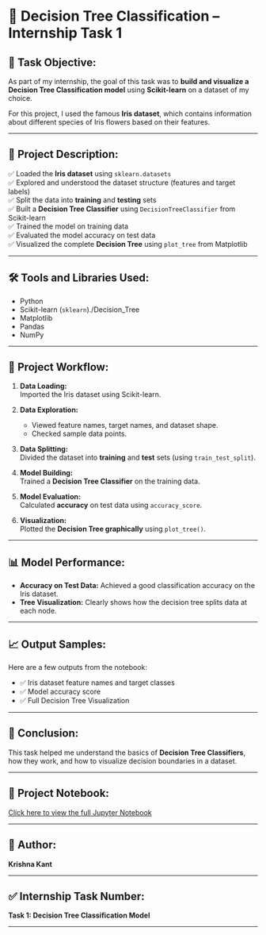 # 🌳 Decision Tree Classification – Internship Task 1

## 📌 Task Objective:

As part of my internship, the goal of this task was to **build and visualize a Decision Tree Classification model** using **Scikit-learn** on a dataset of my choice.

For this project, I used the famous **Iris dataset**, which contains information about different species of Iris flowers based on their features.

---

## 📂 Project Description:

✅ Loaded the **Iris dataset** using `sklearn.datasets`  
✅ Explored and understood the dataset structure (features and target labels)  
✅ Split the data into **training** and **testing** sets  
✅ Built a **Decision Tree Classifier** using `DecisionTreeClassifier` from Scikit-learn  
✅ Trained the model on training data  
✅ Evaluated the model accuracy on test data  
✅ Visualized the complete **Decision Tree** using `plot_tree` from Matplotlib  

---

## 🛠️ Tools and Libraries Used:

- Python
- Scikit-learn (`sklearn`)./Decision_Tree
- Matplotlib
- Pandas
- NumPy

---

## 🧱 Project Workflow:

1. **Data Loading:**  
   Imported the Iris dataset using Scikit-learn.

2. **Data Exploration:**  
   - Viewed feature names, target names, and dataset shape.
   - Checked sample data points.

3. **Data Splitting:**  
   Divided the dataset into **training** and **test** sets (using `train_test_split`).

4. **Model Building:**  
   Trained a **Decision Tree Classifier** on the training data.

5. **Model Evaluation:**  
   Calculated **accuracy** on test data using `accuracy_score`.

6. **Visualization:**  
   Plotted the **Decision Tree graphically** using `plot_tree()`.

---

## 📊 Model Performance:

- **Accuracy on Test Data:** Achieved a good classification accuracy on the Iris dataset.
- **Tree Visualization:** Clearly shows how the decision tree splits data at each node.

---

## 📈 Output Samples:

Here are a few outputs from the notebook:

- ✅ Iris dataset feature names and target classes  
- ✅ Model accuracy score  
- ✅ Full Decision Tree Visualization  

---

## 🚀 Conclusion:

This task helped me understand the basics of **Decision Tree Classifiers**, how they work, and how to visualize decision boundaries in a dataset.

---

## 🔗 Project Notebook:

[Click here to view the full Jupyter Notebook](_Implementation.ipynb)

---

## 📌 Author:

**Krishna Kant**

---

## ✅ Internship Task Number:

**Task 1: Decision Tree Classification Model**

---

